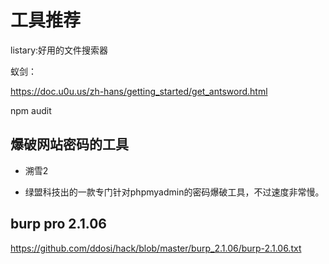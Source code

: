 # 工具推荐

listary:好用的文件搜索器

蚁剑：

https://doc.u0u.us/zh-hans/getting_started/get_antsword.html



npm audit

## 爆破网站密码的工具

- 溯雪2

- 绿盟科技出的一款专门针对phpmyadmin的密码爆破工具，不过速度非常慢。



## burp pro 2.1.06

 https://github.com/ddosi/hack/blob/master/burp_2.1.06/burp-2.1.06.txt 